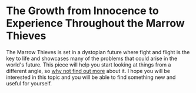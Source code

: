 # The Growth from Innocence to Experience Throughout the Marrow Thieves

The Marrow Thieves is set in a dystopian future where fight and flight is the key to life and showcases many of the problems that could arise in the world's future. This piece will help you start looking at things from a different angle, so [why not find out more](https://eduzaurus.com/free-essay-samples/the-growth-from-innocence-to-experience-throughout-the-marrow-thieves/) about it. I hope you will be interested in this topic and you will be able to find something new and useful for yourself.
